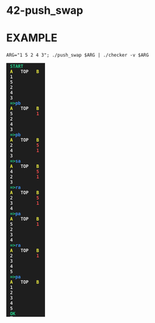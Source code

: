 # 42-push_swap

# EXAMPLE

``ARG="1 5 2 4 3"; ./push_swap $ARG | ./checker -v $ARG``    

![example](screenshot.png)
